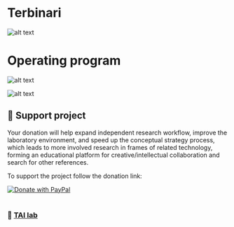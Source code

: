 # Terbinari 

![alt text](https://github.com/ladooniani/tailab/blob/master/assets/tai_lab_terbinari_cbm_project_logo.png)

# Operating program

![alt text](https://github.com/ladooniani/tailab/blob/master/assets/terbinari-tet-cbm-1.jpg)

![alt text](https://github.com/ladooniani/tailab/blob/master/assets/terbinari-tet-cbm-0.jpg)

## 💖 Support project

Your donation will help expand independent research workflow, improve the laboratory environment, and speed up the conceptual strategy process, which leads to more involved research in frames of related technology, forming an educational platform for creative/intellectual collaboration and search for other references.

To support the project follow the donation link: 

<a href="https://www.paypal.com/cgi-bin/webscr?cmd=_s-xclick&hosted_button_id=GRGH6SL9EL72U">
  <img src="https://www.paypalobjects.com/en_US/i/btn/btn_donate_SM.gif" alt="Donate with PayPal" /><br><br>
</a>

### 🔬 [TAI lab](https://github.com/ladooniani/terbinari) 


